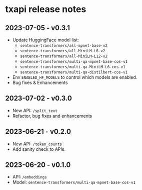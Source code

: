 # txapi release notes

## 2023-07-05 - v0.3.1

- Update HuggingFace model list:
  - `sentence-transformers/all-mpnet-base-v2`
  - `sentence-transformers/all-MiniLM-L6-v2`
  - `sentence-transformers/all-MiniLM-L12-v2`
  - `sentence-transformers/multi-qa-mpnet-base-cos-v1`
  - `sentence-transformers/multi-qa-MiniLM-L6-cos-v1`
  - `sentence-transformers/multi-qa-distilbert-cos-v1`
- Env `ENABLED_HF_MODELS` to control which models are enabled.
- Bug fixes & Enhancements

## 2023-07-02 - v0.3.0

- New API: `/split_text`
- Refactor, bug fixes and enhancements

## 2023-06-21 - v0.2.0

- New API: `/token_counts`
- Add sanity check to APIs.

## 2023-06-20 - v0.1.0

- API: `/embeddings`
- Model: `sentence-transformers/multi-qa-mpnet-base-cos-v1`
